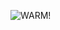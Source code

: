 ![WARM!](https://user-images.githubusercontent.com/99810114/222665648-2a807fcf-d957-4d20-88e3-6baf1149d62b.jpg)
